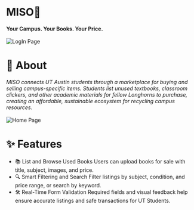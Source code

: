 # MISO🍜
**Your Campus. Your Books. Your Price.** 
<br><br>![LogIn Page](https://github.com/user-attachments/assets/344fb1d8-c243-43a3-893f-607f90a405fa)

# 📝 About
*MISO connects UT Austin students through a marketplace for buying and selling campus-specific items. Students list unused textbooks, classroom clickers, and other academic materials for fellow Longhorns to purchase, creating an affordable, sustainable ecosystem for recycling campus resources.*
<br><br>![Home Page](https://github.com/user-attachments/assets/271b0792-031f-41b1-b5a6-e0b4dbde9a91)

# ✨ Features
- 📚 List and Browse Used Books
Users can upload books for sale with title, subject, images, and price. <br>
- 🔍 Smart Filtering and Search
Filter listings by subject, condition, and price range, or search by keyword. <br>
- 🛠️ Real-Time Form Validation
Required fields and visual feedback help ensure accurate listings and safe transactions for UT Students. <br>
